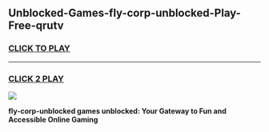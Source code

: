 
## Unblocked-Games-fly-corp-unblocked-Play-Free-qrutv
<h3>
<a href="https://premium76.site?title=fly-corp-unblocked&ref=18A1">CLICK TO PLAY</a></h3>
<hr>

<h3>
<a href="https://premium76.site?title=fly-corp-unblocked&ref=18A1">CLICK 2 PLAY</a>
  
</h3>

<a href="https://premium76.site?title=fly-corp-unblocked&ref=18A1"><img src="https://clearcache.store/games.png"></a>


**fly-corp-unblocked games unblocked: Your Gateway to Fun and Accessible Online Gaming**
